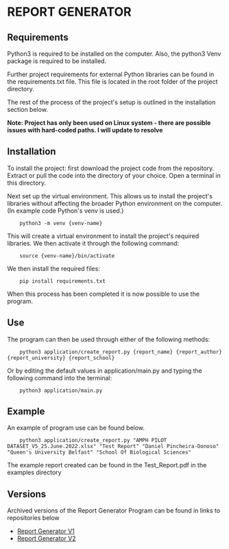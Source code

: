 # REPORT GENERATOR

## Requirements

Python3 is required to be installed on the computer. Also, the python3 Venv package is required to be installed. 

Further project requirements for external Python libraries can be found in the requirements.txt file. This file is located in the root folder of the project directory.

The rest of the process of the project's setup is outlined in the installation section below.

**Note: Project has only been used on Linux system - there are possible issues with hard-coded paths. I will update to resolve**

## Installation

To install the project: first download the project code from the repository.  Extract or pull the code into the directory of your choice. Open a terminal in this directory. 

Next set up the virtual environment. This allows us to install the project's libraries without affecting the broader Python environment on the computer. (In example code Python's venv is used.)

        python3 -m venv {venv-name}

This will create a virtual environment to install the project's required libraries. We then activate it through the following command:

        source {venv-name}/bin/activate

We then install the required files:

        pip install requirements.txt

When this process has been completed it is now possible to use the program.


## Use

The program can then be used through either of the following methods:

        python3 application/create_report.py {report_name} {report_author} {report_university} {report_school}

Or by editing the default values in application/main.py and typing the following command into the terminal:

        python3 application/main.py


## Example

An example of program use can be found below.

        python3 application/create_report.py "AMPH PILOT DATASET_V5_25.June.2022.xlsx" "Test Report" "Daniel Pincheira-Donoso" "Queen's University Belfast" "School Of Biological Sciences"

The example report created can be found in the Test_Report.pdf in the examples directory 


## Versions

Archived versions of the Report Generator Program can be found in links to repositories below
- [Report Generator V1](https://gitlab2.eeecs.qub.ac.uk/13067079/report_generator_v1)
- [Report Generator V2](https://gitlab2.eeecs.qub.ac.uk/13067079/report-generator-v2)